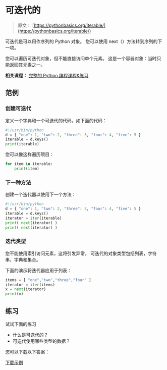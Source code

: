 # 可迭代的

> 原文： [https://pythonbasics.org/iterable/](https://pythonbasics.org/iterable/)

可迭代是可以用作序列的 Python 对象。 您可以使用 next（）方法转到序列的下一项。

您可以遍历可迭代对象，但不能直接访问单个元素。
这是一个容器对象：当时只能返回其元素之一。

**相关课程：** [完整的 Python 编程课程&练习](https://gum.co/dcsp)

## 范例

### 创建可迭代

定义一个字典和一个可迭代的代码，如下面的代码：

```py
#!/usr/bin/python
d = { "one": 1, "two": 2, "three": 3, "four": 4, "five": 5 }
iterable = d.keys()
print(iterable)

```

您可以像这样遍历项目：

```py
for item in iterable:
    print(item)

```

### 下一种方法

创建一个迭代器以使用下一个方法：

```py
#!/usr/bin/python
d = { "one": 1, "two": 2, "three": 3, "four": 4, "five": 5 }
iterable = d.keys()
iterator = iter(iterable)
print( next(iterator) )
print( next(iterator) )

```

### 迭代类型

您不能使用索引访问元素，这将引发异常。
可迭代的对象类型包括列表，字符串，字典和集合。

下面的演示将迭代器应用于列表：

```py
items = [ "one","two","three","four" ]
iterator = iter(items)
x = next(iterator) 
print(x)

```

## 练习

试试下面的练习

*   什么是可迭代的？
*   可迭代使用哪些类型的数据？

您可以下载以下答案：

[下载示例](https://gum.co/HhgpI)